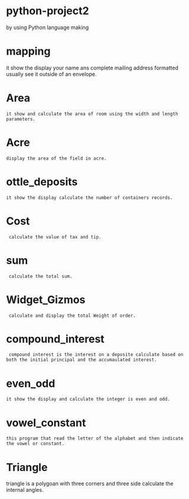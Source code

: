 # python-project2
by using Python language making 

# mapping
   it show the display your name ans complete mailing address formatted usually see it outside of an envelope.
# Area
    it show and calculate the area of room using the width and length parameters.
# Acre
    display the area of the field in acre.  
# ottle_deposits
    it show the display calculate the number of containers records.
# Cost
     calculate the value of tax and tip.
# sum
     calculate the total sum.
# Widget_Gizmos
     calculate and display the total Weight of order.
# compound_interest
     compound interest is the interest on a deposite calculate based on both the initial principal and the accumaulated interest.
# even_odd
    it show the display and calculate the integer is even and odd.
# vowel_constant
    this program that read the letter of the alphabet and then indicate the vowel or constant.
# Triangle
   triangle is a polygoan with three corners and three side calculate the internal angles.
  
